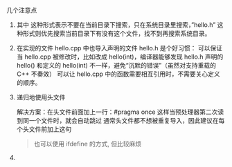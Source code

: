 几个注意点

1. 其中 <cstdio> 这种形式表示不要在当前目录下搜索，只在系统目录里搜索，”hello.h” 这种形式则优先搜索当前目录下有没有这个文件，找不到再搜索系统目录。

2. 在实现的文件 hello.cpp 中也导入声明的文件 hello.h 是个好习惯：
   可以保证当 hello.cpp 被修改时，比如改成 hello(int)，编译器能够发现 hello.h 声明的 hello() 和定义的 hello(int) 不一样，避免“沉默的错误”（虽然对支持重载的 C++ 不奏效）
   可以让 hello.cpp 中的函数需要相互引用时，不需要关心定义的顺序。

3. 递归地使用头文件

   解决方案：在头文件前面加上一行：#pragma once
   这样当预处理器第二次读到同一个文件时，就会自动跳过
   通常头文件都不想被重复导入，因此建议在每个头文件前加上这句

   > 也可以使用 ifdefine 的方式, 但比较麻烦

4. 